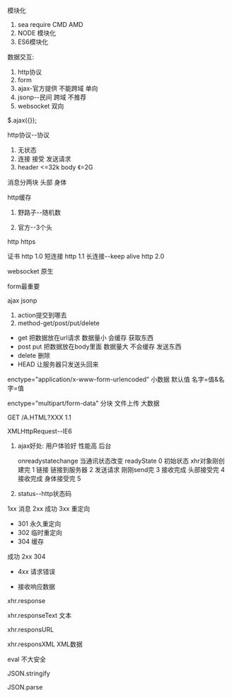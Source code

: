 模块化

 1. sea require
 CMD AMD
 2.  NODE 模块化
 3.  ES6模块化

 数据交互:
 1. http协议
 2. form
 3. ajax-官方提供 不能跨域 单向
 4. jsonp--民间 跨域 不推荐
 5. websocket 双向

$.ajax({});

http协议--协议
1. 无状态
2. 连接 接受 发送请求
3. header <=32k  body 《=2G

消息分两块  头部 身体

http缓存

1. 野路子--随机数

2. 官方--3个头

http https

证书
http 1.0 短连接
http 1.1 长连接--keep alive
http 2.0

websocket
原生

form最重要

ajax jsonp

1. action提交到哪去
2. method-get/post/put/delete

* get 把数据放在url请求   数据量小  会缓存  获取东西
* post put 把数据放在body里面  数据量大 不会缓存 发送东西
* delete 删除
* HEAD 让服务器只发送头回来

enctype="application/x-www-form-urlencoded"  小数据 默认值  名字=值&名字=值

enctype="multipart/form-data"   分块            文件上传 大数据

GET /A.HTML?XXX 1.1

XMLHttpRequest--IE6

1. ajax好处: 用户体验好 性能高
    后台

    onreadystatechange  当通讯状态改变
readyState
0 初始状态  xhr对象刚创建完
1  链接    链接到服务器
2  发送请求 刚刚send完
3  接收完成 头部接受完
4  接收完成 身体接受完
5

2. status--http状态码

1xx  消息
2xx  成功
3xx  重定向

* 301  永久重定向
* 302  临时重定向
* 304  缓存

成功 2xx 304

* 4xx 请求错误

* 接收响应数据

xhr.response

xhr.responseText 文本

xhr.responsURL

xhr.responsXML XML数据

eval 不大安全

JSON.stringify

JSON.parse








